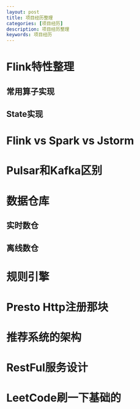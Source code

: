```yaml
---
layout: post
title: 项目经历整理
categories: [项目经历]
description: 项目经历整理
keywords: 项目经历
---
```


# Flink特性整理

## 常用算子实现



## State实现



# Flink vs Spark vs Jstorm





# Pulsar和Kafka区别

# 数据仓库

## 实时数仓

## 离线数仓



# 规则引擎



# Presto Http注册那块

# 推荐系统的架构



# RestFul服务设计



# LeetCode刷一下基础的



